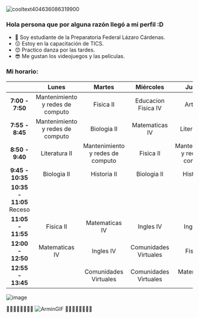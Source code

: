 ![cooltext404636086319900](https://user-images.githubusercontent.com/99676609/154553677-2065c7bc-ae61-4c51-ba0e-855a3b71a9fb.png)

### **Hola persona que por alguna razón llegó a mi perfil :D**

- 🙂
Soy estudiante de la Preparatoria Federal Lázaro Cárdenas.
- 😗
Estoy en la capacitación de TICS.
- 😊
Practico danza por las tardes. 
- 😎
Me gustan los videojuegos y las películas.


### Mi horario:

|                          |             **Lunes**            |            **Martes**            |     **Miércoles**     |            **Jueves**            |   **Viernes**  |
|:------------------------:|:--------------------------------:|:--------------------------------:|:---------------------:|:--------------------------------:|:--------------:|
|      **7:00 - 7:50**     | Mantenimiento y redes de computo |             Fisica II            |  Educacion Fisica IV  |             Artes IV             |   Biologia II  |
|      **7:55 - 8:45**     | Mantenimiento y redes de computo |            Biologia II           |     Matematicas IV    |           Literatura II          |    Fisica II   |
|      **8:50 - 9:40**     |           Literatura II          | Mantenimiento y redes de computo |       Fisica II       | Mantenimiento y redes de computo | Matematicas IV |
|     **9:45 - 10:35**     |            Biologia II           |            Historia II           |      Biologia II      |            Historia II           |  Literatura II |
| **10:35 - 11:05** Receso |                                  |                                  |                       |                                  |                |
|     **11:05 - 11:55**    |             Fisica II            |          Matematicas IV          |       Ingles IV       |             Ingles IV            |   Historia II  |
|     **12:00 - 12:50**    |          Matematicas IV          |             Ingles IV            | Comunidades Virtuales |             Fisica II            |                |
|     **12:55 - 13:45**    |                                  |       Comunidades Virtuales      | Comunidades Virtuales |          Matematicas IV          |                |




















![image](https://user-images.githubusercontent.com/99676609/154554664-0ae9df16-6311-474f-99c6-cb949556a3d7.png) 

🐣🐣🐣🐣🐣🐣🐣🐣 ![ArminGIF](https://user-images.githubusercontent.com/99676609/154562693-63a22994-590d-4535-b251-269c3af27852.gif) 🐣🐣🐣🐣🐣🐣🐣🐣

